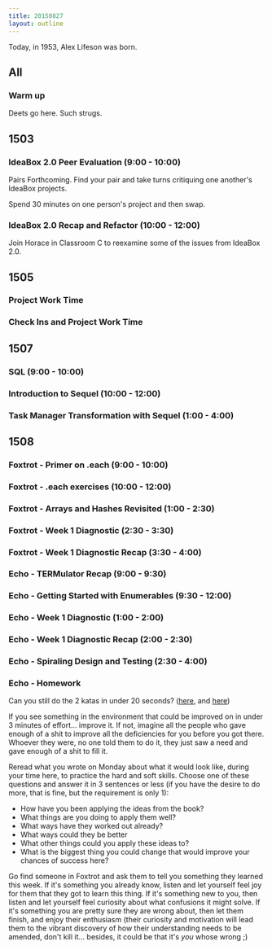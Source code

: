 ```yaml
---
title: 20150827
layout: outline
---
```


Today, in 1953, Alex Lifeson was born.

## All

### Warm up

Deets go here. Such strugs.


## 1503

### IdeaBox 2.0 Peer Evaluation (9:00 - 10:00)

Pairs Forthcoming. Find your pair and take turns critiquing
one another's IdeaBox projects.

Spend 30 minutes on one person's project and then swap.

### IdeaBox 2.0 Recap and Refactor (10:00 - 12:00)

Join Horace in Classroom C to reexamine some of the issues from IdeaBox 2.0.

## 1505

### Project Work Time

### Check Ins and Project Work Time


## 1507

### SQL (9:00 - 10:00)

### Introduction to Sequel (10:00 - 12:00)

### Task Manager Transformation with Sequel (1:00 - 4:00)


## 1508

### Foxtrot - Primer on .each (9:00 - 10:00)

### Foxtrot - .each exercises (10:00 - 12:00)

### Foxtrot - Arrays and Hashes Revisited (1:00 - 2:30)

### Foxtrot - Week 1 Diagnostic (2:30 - 3:30)

### Foxtrot - Week 1 Diagnostic Recap (3:30 - 4:00)

### Echo - TERMulator Recap (9:00 - 9:30)

### Echo - Getting Started with Enumerables (9:30 - 12:00)

### Echo - Week 1 Diagnostic (1:00 - 2:00)

### Echo - Week 1 Diagnostic Recap (2:00 - 2:30)

### Echo - Spiraling Design and Testing (2:30 - 4:00)

### Echo - Homework

Can you still do the 2 katas in under 20 seconds? ([here](https://github.com/JoshCheek/1508/blob/3de9c9729481c59bcebc6f30b4f10ea52ed5d36c/shell.md#kata-2),
and [here](https://github.com/JoshCheek/1508/blob/3de9c9729481c59bcebc6f30b4f10ea52ed5d36c/shell.md#kata-3))

If you see something in the environment that could be improved on in under 3 minutes of effort... improve it.
If not, imagine all the people who gave enough of a shit to improve all the deficiencies for you before you got there.
Whoever they were, no one told them to do it, they just saw a need and gave enough of a shit to fill it.

Reread what you wrote on Monday about what it would look like, during your time here, to practice the hard and soft skills.
Choose one of these questions and answer it in 3 sentences or less
(if you have the desire to do more, that is fine, but the requirement is only 1):

* How have you been applying the ideas from the book?
* What things are you doing to apply them well?
* What ways have they worked out already?
* What ways could they be better
* What other things could you apply these ideas to?
* What is the biggest thing you could change that would improve your chances of success here?

Go find someone in Foxtrot and ask them to tell you something they learned this week.
If it's something you already know, listen and let yourself feel joy for them that they
got to learn this thing. If it's something new to you, then listen and let yourself feel
curiosity about what confusions it might solve. If it's something you are pretty sure they
are wrong about, then let them finish, and enjoy their enthusiasm
(their curiosity and motivation will lead them to the vibrant discovery
of how their understanding needs to be amended, don't kill it...
besides, it could be that it's *you* whose wrong ;)
